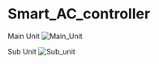 # Smart_AC_controller

Main Unit
![Main_Unit](https://github.com/user-attachments/assets/af635adf-60d9-43d5-bbee-f126088f880b)

Sub Unit
![Sub_unit](https://github.com/user-attachments/assets/aff8e7a8-697c-4743-b4f3-de42d33cb70e)
